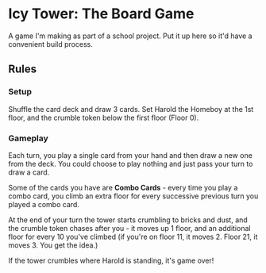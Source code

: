 # Icy Tower: The Board Game

A game I'm making as part of a school project. Put it up here so it'd have a convenient build process.

## Rules

### Setup

Shuffle the card deck and draw 3 cards. Set Harold the Homeboy at the 1st floor, and the crumble token below the first floor (Floor 0).

### Gameplay

Each turn, you play a single card from your hand and then draw a new one from the deck. You could choose to play nothing and just pass your turn to draw a card.

Some of the cards you have are **Combo Cards** - every time you play a combo card, you climb an extra floor for every successive previous turn you played a combo card.

At the end of your turn the tower starts crumbling to bricks and dust, and the crumble token chases after you - it moves up 1 floor, and an additional floor for every 10 you've climbed (if you're on floor 11, it moves 2. Floor 21, it moves 3. You get the idea.)

If the tower crumbles where Harold is standing, it's game over!

